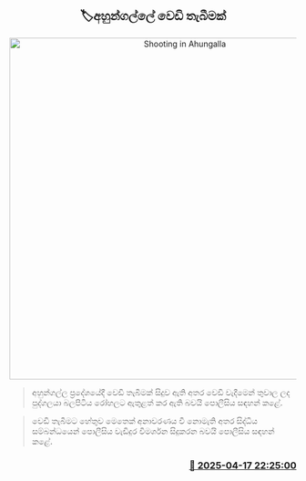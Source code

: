 <p align='center'><b><h2 align='center' title='Shooting in Ahungalla'>🏷අහුන්ගල්ලේ වෙඩි තැබීමක්</h2></b></p>
<p align='center'><img src='https://helakuru.sgp1.cdn.digitaloceanspaces.com/esana/images/lib/crime-death.jpg' width='600' alt='Shooting in Ahungalla'></p>

> අහුන්ගල්ල ප්‍රදේශයේදී වෙඩි තැබීමක් සිදුව ඇති අතර වෙඩි වැදීමෙන් තුවාල ලද පුද්ගලයා බලපිටිය රෝහලට ඇතුළත් කර ඇති බවයි පොලීසිය සඳහන් කළේ.

> වෙඩි තැබීමට හේතුව මෙතෙක් අනාවරණය වී නොමැති අතර සිද්ධිය සම්බන්ධයෙන් පොලීසිය වැඩිදුර විමර්ශන සිදුකරන බවයි පොලීසිය සඳහන් කළේ. 



<h3 align='right'><a href='https://www.helakuru.lk/esana/p/109303/'>📅 2025-04-17 22:25:00</a></h3>
